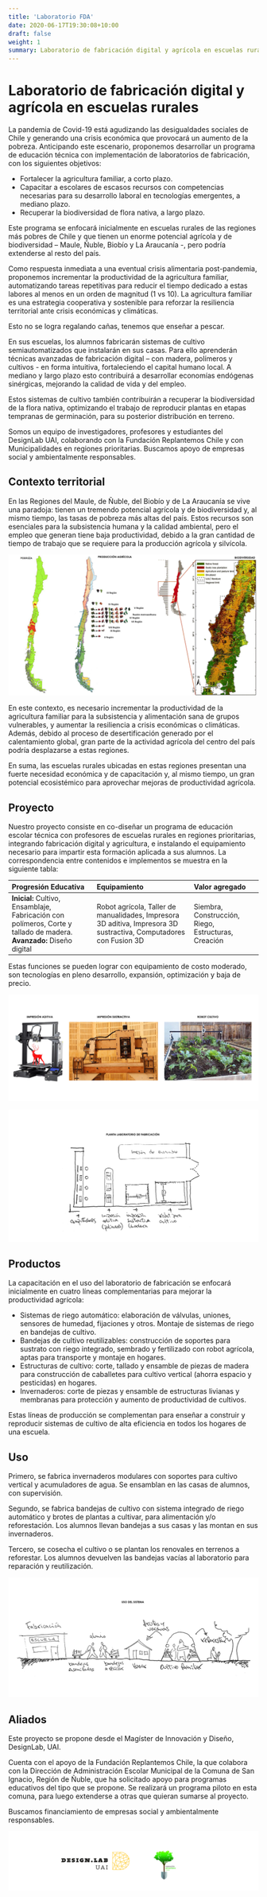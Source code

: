 ```yaml
---
title: 'Laboratorio FDA'
date: 2020-06-17T19:30:08+10:00
draft: false
weight: 1
summary: Laboratorio de fabricación digital y agrícola en escuelas rurales.
---
```


# Laboratorio de fabricación digital y agrícola en escuelas rurales

La pandemia de Covid-19 está agudizando las desigualdades sociales de Chile y generando una crisis económica que provocará un aumento de la pobreza. Anticipando este escenario, proponemos desarrollar un programa de educación técnica con implementación de laboratorios de fabricación, con los siguientes objetivos:

- Fortalecer la agricultura familiar, a corto plazo.
- Capacitar a escolares de escasos recursos con competencias necesarias para su desarrollo laboral en tecnologías emergentes, a mediano plazo.
- Recuperar la biodiversidad de flora nativa, a largo plazo.

Este programa se enfocará inicialmente en escuelas rurales de las regiones más pobres de Chile y que tienen un enorme potencial agrícola y de biodiversidad – Maule, Ñuble, Biobío y La Araucanía -, pero podría extenderse al resto del país. 

Como respuesta inmediata a una eventual crisis alimentaria post-pandemia, proponemos incrementar la productividad de la agricultura familiar, automatizando tareas repetitivas para reducir el tiempo dedicado a estas labores al menos en un orden de magnitud (1 vs 10). La agricultura familiar es una estrategia cooperativa y sostenible para reforzar la resiliencia territorial ante crisis económicas y climáticas. 

Esto no se logra regalando cañas, tenemos que enseñar a pescar. 

En sus escuelas, los alumnos fabricarán sistemas de cultivo semiautomatizados que instalarán en sus casas. Para ello aprenderán técnicas avanzadas de fabricación digital – con madera, polímeros y cultivos - en forma intuitiva, fortaleciendo el capital humano local. A mediano y largo plazo esto contribuirá a desarrollar economías endógenas sinérgicas, mejorando la calidad de vida y del empleo. 

Estos sistemas de cultivo también contribuirán a recuperar la biodiversidad de la flora nativa, optimizando el trabajo de reproducir plantas en etapas tempranas de germinación, para su posterior distribución en terreno. 

Somos un equipo de investigadores, profesores y estudiantes del DesignLab UAI, colaborando con la Fundación Replantemos Chile y con Municipalidades en regiones prioritarias. Buscamos apoyo de empresas social y ambientalmente responsables. 

## Contexto territorial

En las Regiones del Maule, de Ñuble, del Biobío y de La Araucanía se vive una paradoja: tienen un tremendo potencial agrícola y de biodiversidad y, al mismo tiempo, las tasas de pobreza más altas del país. Estos recursos son esenciales para la subsistencia humana y la calidad ambiental, pero el empleo que generan tiene baja productividad, debido a la gran cantidad de tiempo de trabajo que se requiere para la producción agrícola y silvícola. 

![Producción Agrícola](/img/produccion-agricola.png)

En este contexto, es necesario incrementar la productividad de la agricultura familiar para la subsistencia y alimentación sana de grupos vulnerables, y aumentar la resiliencia a crisis económicas o climáticas. Además, debido al proceso de desertificación generado por el calentamiento global, gran parte de la actividad agrícola del centro del país podría desplazarse a estas regiones.

En suma, las escuelas rurales ubicadas en estas regiones presentan una fuerte necesidad económica y de capacitación y, al mismo tiempo, un gran potencial ecosistémico para aprovechar mejoras de productividad agrícola. 

## Proyecto

Nuestro proyecto consiste en co-diseñar un programa de educación escolar técnica con profesores de escuelas rurales en regiones prioritarias, integrando fabricación digital y agricultura, e instalando el equipamiento necesario para impartir esta formación aplicada a sus alumnos. La correspondencia entre contenidos e implementos se muestra en la siguiente tabla:

| Progresión Educativa | Equipamiento | Valor agregado |
| :-------------- | :-------------  | :--------------  |
| **Inicial:** Cultivo, Ensamblaje, Fabricación con polímeros, Corte y tallado de madera. **Avanzado:** Diseño digital | Robot agrícola, Taller de manualidades, Impresora 3D aditiva, Impresora 3D sustractiva, Computadores con Fusion 3D |Siembra, Construcción, Riego, Estructuras, Creación|

Estas funciones se pueden lograr con equipamiento de costo moderado, son tecnologías en pleno desarrollo, expansión, optimización y baja de precio.  

![Fabricación](/img/fabricacion.png)

![Planta Laboratorio](/img/planta-laboratorio.png)

## Productos

La capacitación en el uso del laboratorio de fabricación se enfocará inicialmente en cuatro líneas complementarias para mejorar la productividad agrícola: 

- Sistemas de riego automático: elaboración de válvulas, uniones, sensores de humedad, fijaciones y otros. Montaje de sistemas de riego en bandejas de cultivo. 
- Bandejas de cultivo reutilizables: construcción de soportes para sustrato con riego integrado, sembrado y fertilizado con robot agrícola, aptas para transporte y montaje en hogares. 
- Estructuras de cultivo: corte, tallado y ensamble de piezas de madera para construcción de caballetes para cultivo vertical (ahorra espacio y pesticidas) en hogares. 
- Invernaderos: corte de piezas y ensamble de estructuras livianas y membranas para protección y aumento de productividad de cultivos. 

Estas líneas de producción se complementan para enseñar a construir y reproducir sistemas de cultivo de alta eficiencia en todos los hogares de una escuela. 

## Uso

Primero, se fabrica invernaderos modulares con soportes para cultivo vertical y acumuladores de agua. Se ensamblan en las casas de alumnos, con supervisión. 

Segundo, se fabrica bandejas de cultivo con sistema integrado de riego automático y brotes de plantas a cultivar, para alimentación y/o reforestación. Los alumnos llevan bandejas a sus casas y las montan en sus invernaderos.

Tercero, se cosecha el cultivo o se plantan los renovales en terrenos a reforestar. Los alumnos devuelven las bandejas vacías al laboratorio para reparación y reutilización. 

![Uso del Sistema](/img/uso.png)

## Aliados

Este proyecto se propone desde el Magíster de Innovación y Diseño, DesignLab, UAI. 

Cuenta con el apoyo de la Fundación Replantemos Chile, la que colabora con la Dirección de Administración Escolar Municipal de la Comuna de San Ignacio, Región de Ñuble, que ha solicitado apoyo para programas educativos del tipo que se propone. Se realizará un programa piloto en esta comuna, para luego extenderse a otras que quieran sumarse al proyecto. 

Buscamos financiamiento de empresas social y ambientalmente responsables. 

![Footer Logo](/img/footer.png)
